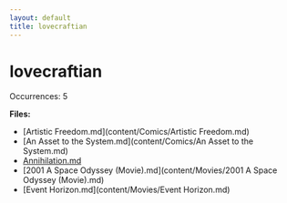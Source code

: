```yaml
---
layout: default
title: lovecraftian
---
```

# lovecraftian

Occurrences: 5

**Files:**

- [Artistic Freedom.md](content/Comics/Artistic Freedom.md)
- [An Asset to the System.md](content/Comics/An Asset to the System.md)
- [Annihilation.md](content/Movies/Annihilation.md)
- [2001 A Space Odyssey (Movie).md](content/Movies/2001 A Space Odyssey (Movie).md)
- [Event Horizon.md](content/Movies/Event Horizon.md)
